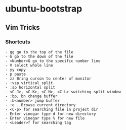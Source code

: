 # ubuntu-bootstrap

## Vim Tricks

### Shortcuts
	- gg go to the top of the file
	- G go to the down of the file
	- <Number>G go to the specific number line
	- V select whole line
	- yy copy 
	- p paste
	- zz Bring curson to center of monitor
	- :vsp virtical split
	- :sp horizontal split
	- <C-J>, <C-K>, <C-H>, <C-L> switching split window
	- :bp, bn change buffer
	- :b<number> jump buffer
	- :e . Browse current directory
    - <C-p> for searching file in project dir
    - Enter vinegar type d for new directory
    - Enter vinegar type % for new file
    - <Leader>f for searching tag
